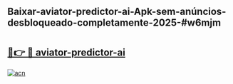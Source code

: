 ## Baixar-aviator-predictor-ai-Apk-sem-anúncios-desbloqueado-completamente-2025-#w6mjm

# <h2><a href="https://ainizakaria.my?title=aviator-predictor-ai&ref=20M">🔗👉 🔴 aviator-predictor-ai</a></h2>

[![acn](https://github.com/user-attachments/assets/0f9c940e-d8b0-45ae-aac7-cd30a18b3e1c)](https://ainizakaria.my?title=aviator-predictor-ai&ref=20M)

